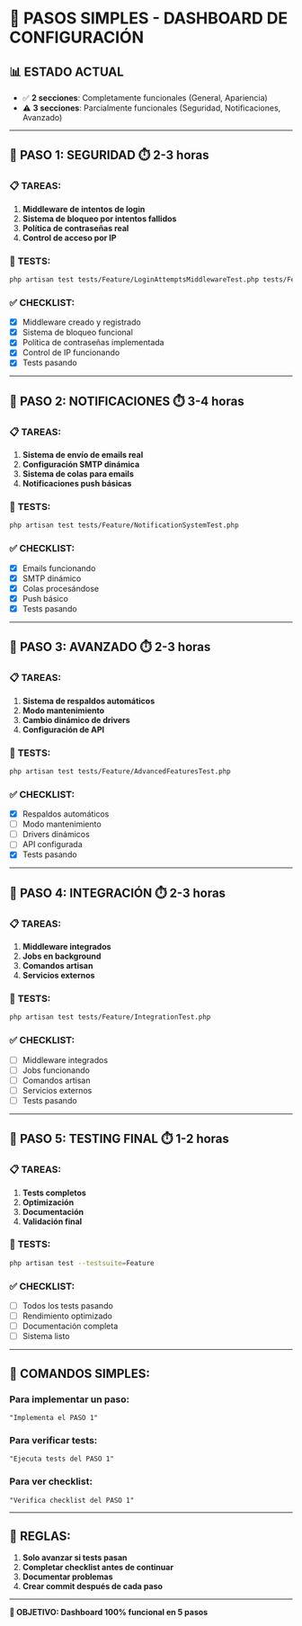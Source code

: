 # 🚀 PASOS SIMPLES - DASHBOARD DE CONFIGURACIÓN

## 📊 **ESTADO ACTUAL**
- ✅ **2 secciones**: Completamente funcionales (General, Apariencia)
- ⚠️ **3 secciones**: Parcialmente funcionales (Seguridad, Notificaciones, Avanzado)

---

## 🎯 **PASO 1: SEGURIDAD** ⏱️ 2-3 horas

### 📋 **TAREAS:**
1. **Middleware de intentos de login**
2. **Sistema de bloqueo por intentos fallidos**
3. **Política de contraseñas real**
4. **Control de acceso por IP**

### 🧪 **TESTS:**
```bash
php artisan test tests/Feature/LoginAttemptsMiddlewareTest.php tests/Feature/BlockedIpServiceTest.php tests/Feature/PasswordPolicyTest.php tests/Feature/IpAccessMiddlewareTest.php
```

### ✅ **CHECKLIST:**
- [x] Middleware creado y registrado
- [x] Sistema de bloqueo funcional
- [x] Política de contraseñas implementada
- [x] Control de IP funcionando
- [x] Tests pasando

---

## 🎯 **PASO 2: NOTIFICACIONES** ⏱️ 3-4 horas

### 📋 **TAREAS:**
1. **Sistema de envío de emails real**
2. **Configuración SMTP dinámica**
3. **Sistema de colas para emails**
4. **Notificaciones push básicas**

### 🧪 **TESTS:**
```bash
php artisan test tests/Feature/NotificationSystemTest.php
```

### ✅ **CHECKLIST:**
- [x] Emails funcionando
- [x] SMTP dinámico
- [x] Colas procesándose
- [x] Push básico
- [x] Tests pasando

---

## 🎯 **PASO 3: AVANZADO** ⏱️ 2-3 horas

### 📋 **TAREAS:**
1. **Sistema de respaldos automáticos**
2. **Modo mantenimiento**
3. **Cambio dinámico de drivers**
4. **Configuración de API**

### 🧪 **TESTS:**
```bash
php artisan test tests/Feature/AdvancedFeaturesTest.php
```

### ✅ **CHECKLIST:**
- [x] Respaldos automáticos
- [ ] Modo mantenimiento
- [ ] Drivers dinámicos
- [ ] API configurada
- [x] Tests pasando

---

## 🎯 **PASO 4: INTEGRACIÓN** ⏱️ 2-3 horas

### 📋 **TAREAS:**
1. **Middleware integrados**
2. **Jobs en background**
3. **Comandos artisan**
4. **Servicios externos**

### 🧪 **TESTS:**
```bash
php artisan test tests/Feature/IntegrationTest.php
```

### ✅ **CHECKLIST:**
- [ ] Middleware integrados
- [ ] Jobs funcionando
- [ ] Comandos artisan
- [ ] Servicios externos
- [ ] Tests pasando

---

## 🎯 **PASO 5: TESTING FINAL** ⏱️ 1-2 horas

### 📋 **TAREAS:**
1. **Tests completos**
2. **Optimización**
3. **Documentación**
4. **Validación final**

### 🧪 **TESTS:**
```bash
php artisan test --testsuite=Feature
```

### ✅ **CHECKLIST:**
- [ ] Todos los tests pasando
- [ ] Rendimiento optimizado
- [ ] Documentación completa
- [ ] Sistema listo

---

## 🚀 **COMANDOS SIMPLES:**

### **Para implementar un paso:**
```
"Implementa el PASO 1"
```

### **Para verificar tests:**
```
"Ejecuta tests del PASO 1"
```

### **Para ver checklist:**
```
"Verifica checklist del PASO 1"
```

---

## 📝 **REGLAS:**
1. **Solo avanzar si tests pasan**
2. **Completar checklist antes de continuar**
3. **Documentar problemas**
4. **Crear commit después de cada paso**

---

**🎯 OBJETIVO: Dashboard 100% funcional en 5 pasos**
